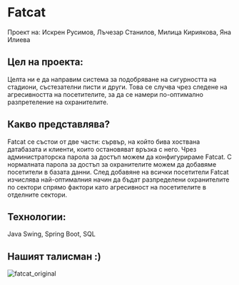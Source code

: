 # Fatcat
Проект на: Искрен Русимов, Лъчезар Станилов, Милица Кириякова, Яна Илиева

## Цел на проекта:
Целта ни е да направим система за подобряване на сигурността на стадиони, състезателни писти и други. Това се случва чрез следене на агресивността на посетителите, за да се намери по-оптимално разпретеление на охранителите.

## Какво представлява?
Fatcat се състои от две части: сървър, на който бива хоствана датабазата и клиенти, които остановяват връзка с него. Чрез администраторска парола за достъп можем да конфигурираме Fatcat. С нормалната парола за достъп за охранителите можем да добавяме посетители в базата данни. След добавяне на всички посетители Fatcat изчислява най-оптималния начин да бъдат разпределени охранителите по сектори спрямо фактори като агресивност на посетителите в отделните сектори.

## Технологии:
Java Swing, Spring Boot, SQL

## Нашият талисман :)
![fatcat_original](https://user-images.githubusercontent.com/32600231/224455754-434d5866-8c19-4182-a0e0-7a82f0d292de.png)

